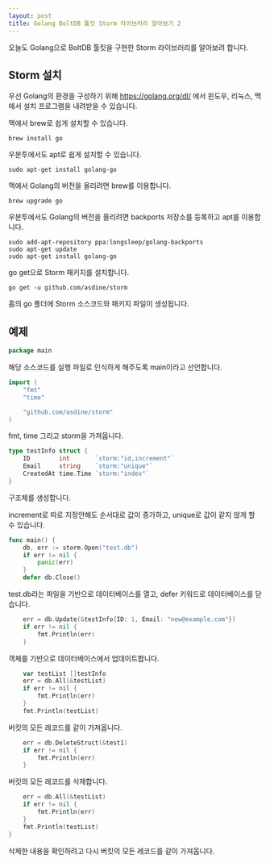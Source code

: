```yaml
---
layout: post
title: Golang BoltDB 툴킷 Storm 라이브러리 알아보기 2
---
```


오늘도 Golang으로 BoltDB 툴킷을 구현한 Storm 라이브러리를 알아보려 합니다.

## Storm 설치

우선 Golang의 환경을 구성하기 위해 https://golang.org/dl/ 에서 윈도우, 리눅스, 맥에서 설치 프로그램을 내려받을 수 있습니다.

맥에서 brew로 쉽게 설치할 수 있습니다.

```
brew install go
```

우분투에서도 apt로 쉽게 설치할 수 있습니다.

```
sudo apt-get install golang-go
```

맥에서 Golang의 버전을 올리려면 brew를 이용합니다.

```
brew upgrade go
```

우분투에서도 Golang의 버전을 올리려면 backports 저장소를 등록하고 apt를 이용합니다.

```
sudo add-apt-repository ppa:longsleep/golang-backports
sudo apt-get update
sudo apt-get install golang-go
```

go get으로 Storm 패키지를 설치합니다.

```
go get -u github.com/asdine/storm
```

홈의 go 폴더에 Storm 소스코드와 패키지 파일이 생성됩니다.

## 예제

```go
package main
```

해당 소스코드를 실행 파일로 인식하게 해주도록 main이라고 선언합니다.

```go
import (
	"fmt"
	"time"

	"github.com/asdine/storm"
)
```

fmt, time 그리고 storm을 가져옵니다.

```go
type testInfo struct {
	ID        int       `storm:"id,increment"`
	Email     string    `storm:"unique"`
	CreatedAt time.Time `storm:"index"`
}
```

구조체를 생성합니다.

increment로 따로 지정안해도 순서대로 값이 증가하고, unique로 값이 같지 않게 할 수 있습니다.

```go
func main() {
	db, err := storm.Open("test.db")
	if err != nil {
		panic(err)
	}
	defer db.Close()
```

test.db라는 파일을 기반으로 데이터베이스를 열고, defer 키워드로 데이터베이스를 닫습니다.

```go
	err = db.Update(&testInfo{ID: 1, Email: "new@example.com"})
	if err != nil {
		fmt.Println(err)
	}
```

객체를 기반으로 데이터베이스에서 업데이트합니다.

```go
	var testList []testInfo
	err = db.All(&testList)
	if err != nil {
		fmt.Println(err)
	}
	fmt.Println(testList)
```

버킷의 모든 레코드를 같이 가져옵니다.

```go
	err = db.DeleteStruct(&test1)
	if err != nil {
		fmt.Println(err)
	}
```

버킷의 모든 레코드를 삭제합니다.

```go
	err = db.All(&testList)
	if err != nil {
		fmt.Println(err)
	}
	fmt.Println(testList)
}
```

삭제한 내용을 확인하려고 다시 버킷의 모든 레코드를 같이 가져옵니다.